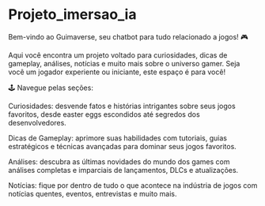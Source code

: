 # Projeto_imersao_ia

Bem-vindo ao Guimaverse, seu chatbot para tudo relacionado a jogos! 🎮

Aqui você encontra um projeto voltado para curiosidades, dicas de gameplay, análises, notícias e muito mais sobre o universo gamer. Seja você um jogador experiente ou iniciante, este espaço é para você!

🕹️ Navegue pelas seções:

Curiosidades: desvende fatos e histórias intrigantes sobre seus jogos favoritos, desde easter eggs escondidos até segredos dos desenvolvedores.

Dicas de Gameplay: aprimore suas habilidades com tutoriais, guias estratégicos e técnicas avançadas para dominar seus jogos favoritos.

Análises: descubra as últimas novidades do mundo dos games com análises completas e imparciais de lançamentos, DLCs e atualizações.

Notícias: fique por dentro de tudo o que acontece na indústria de jogos com notícias quentes, eventos, entrevistas e muito mais.
